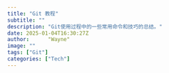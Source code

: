 ```yaml
---
title: "Git 教程"
subtitle: ""
description: "Git使用过程中的一些常用命令和技巧的总结。"
date: 2025-01-04T16:30:27Z
author:      "Wayne"
image: ""
tags: ["Git"]
categories: ["Tech"]
---
```

